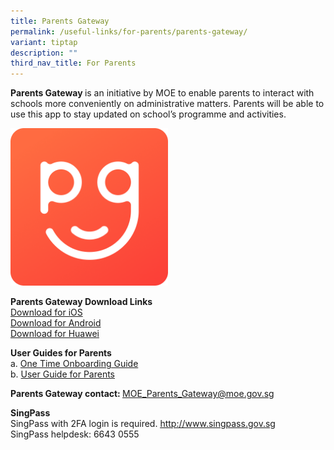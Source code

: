 ```yaml
---
title: Parents Gateway
permalink: /useful-links/for-parents/parents-gateway/
variant: tiptap
description: ""
third_nav_title: For Parents
---
```

<p><strong>Parents Gateway </strong>is an initiative by MOE to enable parents to interact with schools more conveniently on administrative matters. Parents will be able to use this app to stay updated on school’s programme and activities.</p><p></p><div class="isomer-image-wrapper"><img style="width: 50%;" height="auto" width="100%" alt="" src="/images/About TKPS/PG_icon.png"></div><p></p><p><strong>Parents Gateway Download Links</strong><br><a href="https://apps.apple.com/sg/app/parents-gateway/id1267198708" rel="noopener noreferrer nofollow" target="_blank">Download for iOS</a><br><a href="https://play.google.com/store/apps/details?id=com.moe.pgp&amp;hl=en_SG" rel="noopener noreferrer nofollow" target="_blank">Download for Android</a><br><a href="https://appgallery.huawei.com/app/C101325885" rel="noopener noreferrer nofollow" target="_blank">Download for Huawei</a></p><p></p><p><strong>User Guides for Parents</strong><br>a. <a href="/files/2024/a_One_Time_Onboarding.pdf" rel="noopener noreferrer nofollow" target="_blank">One Time Onboarding Guide</a><br>b. <a href="/files/2024/b_User_Guide_for_Parents.pdf" rel="noopener noreferrer nofollow" target="_blank">User Guide for Parents</a></p><p></p><p><strong>Parents Gateway contact: </strong><a href="mailto:MOE_Parents_Gateway@moe.gov.sg" rel="noopener noreferrer nofollow" target="_blank"><u>MOE_Parents_Gateway@moe.gov.sg</u></a></p><p></p><p><strong>SingPass</strong><br>SingPass with 2FA login is required. <a href="http://www.singpass.gov.sg/" rel="noopener noreferrer nofollow" target="_blank"><u>http://www.singpass.gov.sg</u></a><br>SingPass helpdesk: 6643 0555</p><p></p>